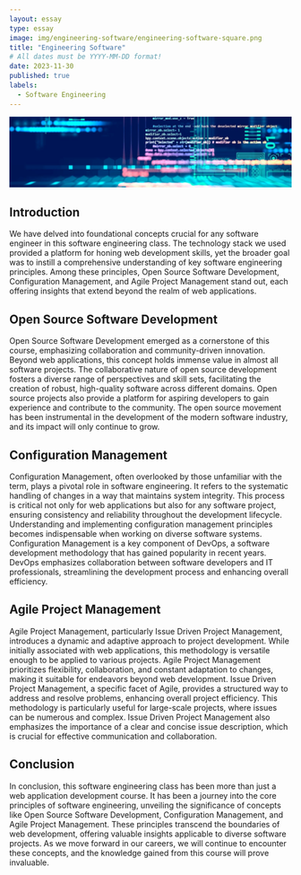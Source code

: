 ```yaml
---
layout: essay
type: essay
image: img/engineering-software/engineering-software-square.png
title: "Engineering Software"
# All dates must be YYYY-MM-DD format!
date: 2023-11-30
published: true
labels:
  - Software Engineering
---
```


<img class="img-fluid" alt="software engineering" src="../img/engineering-software/engineering-software-banner.png">

## Introduction

We have delved into foundational concepts crucial for any software engineer in this software engineering class. The technology stack we used provided a platform for honing web development skills, yet the broader goal was to instill a comprehensive
understanding of key software engineering principles. Among these principles, Open Source Software Development, Configuration Management, and Agile Project Management stand out, each offering insights that extend beyond the realm of web applications.

## Open Source Software Development

Open Source Software Development emerged as a cornerstone of this course, emphasizing collaboration and community-driven innovation. Beyond web applications, this concept holds immense value in almost all software projects. The collaborative nature
of open source development fosters a diverse range of perspectives and skill sets, facilitating the creation of robust, high-quality software across different domains. Open source projects also provide a platform for aspiring developers to gain
experience and contribute to the community. The open source movement has been instrumental in the development of the modern software industry, and its impact will only continue to grow.

## Configuration Management

Configuration Management, often overlooked by those unfamiliar with the term, plays a pivotal role in software engineering. It refers to the systematic handling of changes in a way that maintains system integrity. This process is critical not only
for web applications but also for any software project, ensuring consistency and reliability throughout the development lifecycle. Understanding and implementing configuration management principles becomes indispensable when working on diverse
software systems. Configuration Management is a key component of DevOps, a software development methodology that has gained popularity in recent years. DevOps emphasizes collaboration between software developers and IT professionals, streamlining the
development process and enhancing overall efficiency.

## Agile Project Management

Agile Project Management, particularly Issue Driven Project Management, introduces a dynamic and adaptive approach to project development. While initially associated with web applications, this methodology is versatile enough to be applied to various
projects. Agile Project Management prioritizes flexibility, collaboration, and constant adaptation to changes, making it suitable for endeavors beyond web development. Issue Driven Project Management, a specific facet of Agile, provides a structured
way to address and resolve problems, enhancing overall project efficiency. This methodology is particularly useful for large-scale projects, where issues can be numerous and complex. Issue Driven Project Management also emphasizes the importance of a
clear and concise issue description, which is crucial for effective communication and collaboration.

## Conclusion

In conclusion, this software engineering class has been more than just a web application development course. It has been a journey into the core principles of software engineering, unveiling the significance of concepts like Open Source Software
Development, Configuration Management, and Agile Project Management. These principles transcend the boundaries of web development, offering valuable insights applicable to diverse software projects. As we move forward in our careers, we will continue
to encounter these concepts, and the knowledge gained from this course will prove invaluable.